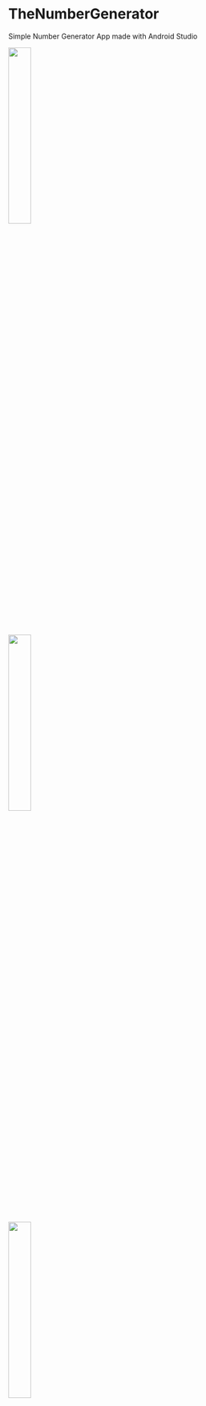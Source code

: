 # TheNumberGenerator
Simple Number Generator App made with Android Studio

<div class="row">
  <div class="column">
    <img src="https://user-images.githubusercontent.com/43496943/142928940-b1007708-c76d-47ed-bc13-1b191ecf7873.jpg" style="width:30%">
  </div>
  <div class="column">
    <img src="https://user-images.githubusercontent.com/43496943/142928973-7b84dce4-90fc-4d3e-b23a-9ea07927dc6d.jpg" style="width:30%">
  </div>
  <div class="column">
    <img src="https://user-images.githubusercontent.com/43496943/142928982-2c600450-507f-4c52-bc53-4b87346aa170.jpg" style="width:30%">
  </div>
</div>
